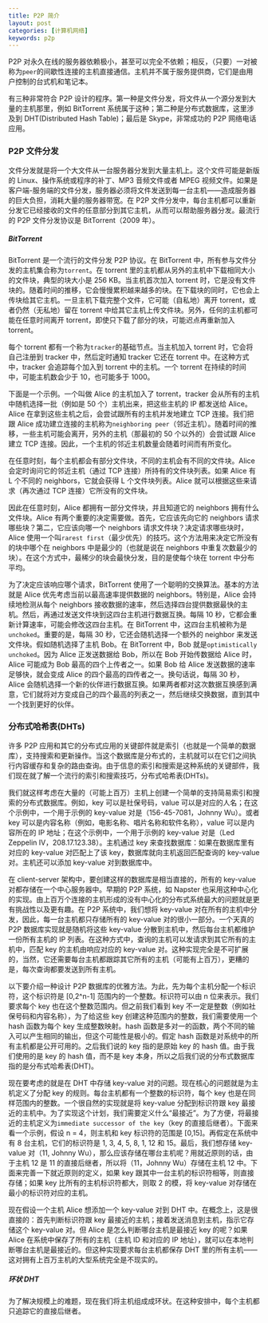 ```yaml
---
title: P2P 简介
layout: post
categories: [计算机网络]
keywords: p2p
---
```


P2P 对永久在线的服务器依赖极小，甚至可以完全不依赖；相反，（只要）一对被称为`peer`的间歇性连接的主机直接通信。主机并不属于服务提供商，它们是由用户控制的台式机和笔记本。

有三种非常符合 P2P 设计的程序。第一种是文件分发，将文件从一个源分发到大量的主机那里，例如 BitTorrent 系统属于这种；第二种是分布式数据库，这里涉及到 DHT(Distributed Hash Table)；最后是 Skype，非常成功的 P2P 网络电话应用。

### P2P 文件分发

文件分发就是将一个大文件从一台服务器分发到大量主机上。这个文件可能是新版的 Linux、操作系统或程序的补丁、MP3 音频文件或者 MPEG 视频文件。如果是客户端-服务端的文件分发，服务器必须将文件发送到每一台主机——造成服务器的巨大负担，消耗大量的服务器带宽。在 P2P 文件分发中，每台主机都可以重新分发它已经接收的文件的任意部分到其它主机，从而可以帮助服务器分发。最流行的 P2P 文件分发协议是 BitTorrent（2009 年）。

##### BitTorrent

BitTorrent 是一个流行的文件分发 P2P 协议。在 BitTorrent 中，所有参与文件分发的主机集合称为`torrent`。在 torrent 里的主机都从另外的主机中下载相同大小的文件块，典型的块大小是 256 KB。当主机首次加入 torrent 时，它是没有文件块的。随着时间的推移，它会慢慢累积越来越多的块。在下载块的同时，它也会上传块给其它主机。一旦主机下载完整个文件，它可能（自私地）离开 torrent，或者仍然（无私地）留在 torrent 中给其它主机上传文件块。另外，任何的主机都可能在任意时间离开 torrent，即使只下载了部分的块，可能迟点再重新加入 torrent。

每个 torrent 都有一个称为`tracker`的基础节点。当主机加入 torrent 时，它会将自己注册到 tracker 中，然后定时通知 tracker 它还在 torrent 中。在这种方式中，tracker 会追踪每个加入到 torrent 中的主机。一个 torrent 在持续的时间中，可能主机数会少于 10，也可能多于 1000。

下面是一个示例。一个叫做 Alice 的主机加入了 torrent，tracker 会从所有的主机中随机选择一批（例如是 50 个）主机出来，把这些主机的 IP 都发送给 Alice。Alice 在拿到这些主机之后，会尝试跟所有的主机并发地建立 TCP 连接。我们把跟 Alice 成功建立连接的主机称为`neighboring peer`（邻近主机）。随着时间的推移，一些主机可能会离开，另外的主机（那最初的 50 个以外的）会尝试跟 Alice 建立 TCP 连接。因此，一个主机的邻近主机数量会随着时间而有所变化。

在任意时刻，每个主机都会有部分文件块，不同的主机会有不同的文件块。Alice 会定时询问它的邻近主机（通过 TCP 连接）所持有的文件块列表。如果 Alice 有 L 个不同的 neighbors，它就会获得 L 个文件块列表。Alice 就可以根据这些来请求（再次通过 TCP 连接）它所没有的文件块。

因此在任意时刻，Alice 都拥有一部分文件块，并且知道它的 neighbors 拥有什么文件块。Alice 有两个重要的决定需要做。首先，它应该先向它的 neighbors 请求哪些块？第二，它应该向哪一个 neighbors 请求文件块？决定请求哪些块时，Alice 使用一个叫`rarest first`（最少优先）的技巧。这个方法用来决定它所没有的块中哪个在 neighbors 中是最少的（也就是说在 neighbors 中重复次数最少的块）。在这个方式中，最稀少的块会最快分发，目的是使每个块在 torrent 中分布平均。

为了决定应该响应哪个请求，BitTorrent 使用了一个聪明的交换算法。基本的方法就是 Alice 优先考虑当前以最高速率提供数据的 neighbors。特别是，Alice 会持续地检测从每个 neighbors 接收数据的速率，然后选择四台提供数据最快的主机。然后，再通过发送文件块到这四台主机进行数据互换。每隔 10 秒，它都会重新计算速率，可能会修改这四台主机。在 BitTorrent 中，这四台主机被称为是 `unchoked`。重要的是，每隔 30 秒，它还会随机选择一个额外的 neighbor 来发送文件块。假如随机选择了主机 Bob。在 BitTorrent 中，Bob 就是`optimistically unchoked`。因为 Alice 正发送数据给 Bob，所以在 Bob 开始传数据给 Alice 时，Alice 可能成为 Bob 最高的四个上传者之一。如果 Bob 给 Alice 发送数据的速率足够快，就会变成 Alice 的四个最高的四传者之一。换句话说，每隔 30 秒，Alice 会随机选择一个新的伙伴进行数据互换。如果两者都对这次数据互换感到满意，它们就将对方变成自己的四个最高的列表之一，然后继续交换数据，直到其中一个找到更好的伙伴。

### 分布式哈希表(DHTs)

许多 P2P 应用和其它的分布式应用的关键部件就是索引（也就是一个简单的数据库），支持搜索和更新操作。当这个数据库是分布式的，主机就可以在它们之间执行内容缓存和复杂的路由查询。由于信息的索引和搜索是这种系统的关键部件，我们现在就了解一个流行的索引和搜索技巧，分布式哈希表(DHTs)。

我们就这样考虑在大量的（可能上百万）主机上创建一个简单的支持简易索引和搜索的分布式数据库。例如，key 可以是社保号码，value 可以是对应的人名；在这个示例中，一个用于示例的 key-value 对是（156-45-7081，Johnny Wu）。或者 key 可以是内容名称（例如，电影名称、唱片名称和软件名称），value 可以是内容所在的 IP 地址；在这个示例中，一个用于示例的 key-value 对是（Led Zeppelin IV，208.17.123.38）。主机通过 key 来查找数据库：如果在数据库里有对应的 key-value 对匹配上了该 key，数据库就向主机返回匹配查询的 key-value 对。主机还可以添加 key-value 对到数据库中。

在 client-server 架构中，要创建这样的数据库是相当直接的，所有的 key-value 对都存储在一个中心服务器中。早期的 P2P 系统，如 Napster 也采用这种中心化的实现。由上百万个连接的主机形成的没有中心化的分布式系统最大的问题就是更有挑战性以及更有趣。在 P2P 系统中，我们想将 key-value 对在所有的主机中分发，因此，每一台主机都只存储所有的 key-value 对的很小一部分。一个天真的 P2P 数据库实现就是随机将这些 key-value 分散到主机中，然后每台主机都维护一份所有主机的 IP 列表。在这种方式中，查询的主机可以发请求到其它所有的主机中，匹配 key 的主机由响应对应的 key-value 对。这种实现完全是不可扩展的，当然，它还需要每台主机都跟踪其它所有的主机（可能有上百万），更糟的是，每次查询都要发送到所有主机。

以下要介绍一种设计 P2P 数据库的优雅方法。为此，先为每个主机分配一个标识符，这个标识符是 [0,2^n-1] 范围内的一个整数。标识符可以由 n 位来表示。我们要求每个 key 也在这个整数范围内。但之前我们看到 key 不一定是整数（例如社保号码和内容名称），为了给这些 key 创建这种范围内的整数，我们需要使用一个 hash 函数为每个 key 生成整数映射。hash 函数是多对一的函数，两个不同的输入可以产生相同的输出，但这个可能性是极小的。假定 hash 函数是对系统中的所有主机都是公开可用的。之后我们说的 key 指的是原始 key 的 hash 值。由于我们使用的是 key 的 hash 值，而不是 key 本身，所以之后我们说的分布式数据库指的是分布式哈希表(DHT)。

现在要考虑的就是在 DHT 中存储 key-value 对的问题。现在核心的问题就是为主机定义了分配 key 的规则。每台主机都有一个整数的标识符，每个 key 也是在同样范围内的整数。一个很自然的实现就是将 key-value 分配到标识符跟 key 最接近的主机中。为了实现这个计划，我们需要定义什么“最接近”。为了方便，将最接近的主机定义为`immediate successor of the key`（key 的直接后继者）。下面来看一个示例，假设 n = 4，则主机和 key 标识符的范围是 [0,15]。再假定在系统中有 8 台主机，它们的标识符是 1, 3, 4, 5, 8, 1, 12 和 15。最后，我们想存储 key-value 对（11, Johnny Wu），那么应该存储在哪台主机呢？用就近原则的话，由于主机 12 是 11 的直接后继者，所以将（11，Johnny Wu）存储在主机 12 中。下面来完善一下就近原则的定义，如果 key 跟其中一台主机的标识符相等，则直接存储；如果 key 比所有的主机标识符都大，则取 2 的模，将 key-value 对存储在最小的标识符对应的主机。

现在假设一个主机 Alice 想添加一个 key-value 对到 DHT 中。在概念上，这是很直接的：首先判断标识符跟 key 最接近的主机；接着发送消息到主机，指示它存储这个 key-value 对。但 Alice 是怎么判断哪台主机是最接近 key 的呢？如果 Alice 在系统中保存了所有的主机（主机 ID 和对应的 IP 地址），就可以在本地判断哪台主机是最接近的。但这种实现要求每台主机都保存 DHT 里的所有主机——这对拥有上百万主机的大型系统完全是不现实的。

##### 环状 DHT

为了解决规模上的难题，现在我们将主机组成成环状。在这种安排中，每个主机都只追踪它的直接后继者。
